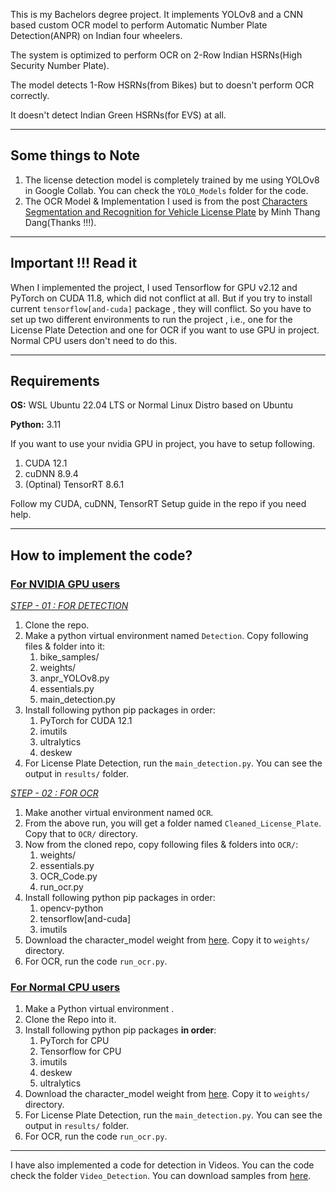 This is my Bachelors degree project. It implements YOLOv8 and a CNN based custom OCR model to perform Automatic Number Plate Detection(ANPR) on Indian four wheelers.

The system is optimized to perform OCR on 2-Row Indian HSRNs(High Security Number Plate).

The model detects 1-Row HSRNs(from Bikes) but to doesn't perform OCR correctly.

It doesn't detect Indian Green HSRNs(for EVS) at all.

---

## Some things to Note

1. The license detection model is completely trained by me using YOLOv8 in Google Collab. You can check the `YOLO_Models` folder for the code.
2. The OCR Model & Implementation I used is from the post [Characters Segmentation and Recognition for Vehicle License Plate](http://dangminhthang.com/knowledge-sharing/characters-segmentation-and-recognition-for-vehicle-license-plate/)  by Minh Thang Dang(Thanks !!!).

---

## Important !!! Read it

When I implemented the project, I used Tensorflow for GPU v2.12 and PyTorch on CUDA 11.8, which did not conflict at all. But if you try to install current  `tensorflow[and-cuda]` package , they will conflict. So you have to set up two different environments to run the project , i.e., one for the License Plate Detection and one for OCR if you want to use GPU in project. Normal CPU users don't need to do this.

---
## Requirements
**OS:** WSL Ubuntu 22.04 LTS or Normal Linux Distro based on Ubuntu

**Python:** 3.11

If you want to use your nvidia GPU in project, you have to setup following.
   1. CUDA 12.1
   2. cuDNN 8.9.4
   3. (Optinal) TensorRT 8.6.1

Follow my CUDA, cuDNN, TensorRT Setup guide in the repo if you need help.


---
## How to implement the code?

### <ins> For NVIDIA GPU users </ins>

<ins><i>STEP - 01 : FOR DETECTION</i></ins>

1. Clone the repo.
2. Make a python virtual environment named `Detection`. Copy following files & folder into it:
   1. bike_samples/
   2. weights/
   3. anpr_YOLOv8.py
   4. essentials.py
   5. main_detection.py
3. Install following python pip packages in order:
   1. PyTorch for CUDA 12.1
   2. imutils
   3. ultralytics
   4. deskew
4. For License Plate Detection, run the `main_detection.py`. You can see the output in `results/` folder.

<ins><i>STEP - 02 : FOR OCR</i></ins>

1. Make another virtual environment named `OCR`.
2. From the above run, you will get a folder named  `Cleaned_License_Plate`.  Copy that to `OCR/` directory.
3. Now from the cloned repo, copy following files & folders into `OCR/`:
   1. weights/
   2. essentials.py
   3. OCR_Code.py
   4. run_ocr.py
4. Install following python pip packages in order:
   1. opencv-python
   2. tensorflow[and-cuda]
   3. imutils
5. Download the character_model weight from [here](https://mega.nz/file/6ZclwBoC#CoSjE68a6P85UHDIYhPL26IjCyssvy7pL6vwxs-xGKw). Copy it to `weights/` directory.
6. For OCR, run the code `run_ocr.py`.

### <ins> For Normal CPU users </ins>
1. Make a Python virtual environment .
2. Clone the Repo into it.
3. Install following python pip packages **in order**:
   1. PyTorch for CPU
   2. Tensorflow for CPU
   3. imutils
   4. deskew
   5. ultralytics
4. Download the character_model weight from [here](https://mega.nz/file/6ZclwBoC#CoSjE68a6P85UHDIYhPL26IjCyssvy7pL6vwxs-xGKw). Copy it to `weights/` directory.
5. For License Plate Detection, run the `main_detection.py`. You can see the output in `results/` folder.
6. For OCR, run the code `run_ocr.py`.

---
I have also implemented a code for detection in Videos. You can the code check the folder `Video_Detection`. You can download samples from [here](https://mega.nz/folder/yYNATSab#_joN65RZaTYx8PvoovLZlQ).
